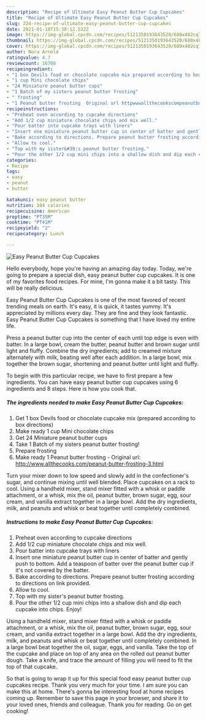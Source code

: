 ```yaml
---
description: "Recipe of Ultimate Easy Peanut Butter Cup Cupcakes"
title: "Recipe of Ultimate Easy Peanut Butter Cup Cupcakes"
slug: 224-recipe-of-ultimate-easy-peanut-butter-cup-cupcakes
date: 2021-01-10T15:38:12.532Z
image: https://img-global.cpcdn.com/recipes/5121350193643520/680x482cq70/easy-peanut-butter-cup-cupcakes-recipe-main-photo.jpg
thumbnail: https://img-global.cpcdn.com/recipes/5121350193643520/680x482cq70/easy-peanut-butter-cup-cupcakes-recipe-main-photo.jpg
cover: https://img-global.cpcdn.com/recipes/5121350193643520/680x482cq70/easy-peanut-butter-cup-cupcakes-recipe-main-photo.jpg
author: Nora Arnold
ratingvalue: 4.7
reviewcount: 16708
recipeingredient:
- "1 box Devils food or chocolate cupcake mix prepared according to box directions"
- "1 cup Mini chocolate chips"
- "24 Miniature peanut butter cups"
- "1 Batch of my sisters peanut butter frosting"
- " frosting"
- "1 Peanut butter frosting  Original url httpwwwallthecookscompeanutbutterfrosting3html"
recipeinstructions:
- "Preheat oven according to cupcake directions"
- "Add 1/2 cup miniature chocolate chips and mix well."
- "Pour batter into cupcake trays with liners"
- "Insert one miniature peanut butter cup in center of batter and gently push to bottom. Add a teaspoon of batter over the peanut butter cup if it&#39;s not covered by the batter."
- "Bake according to directions. Prepare peanut butter frosting according to directions on link provided."
- "Allow to cool."
- "Top with my sister&#39;s peanut butter frosting."
- "Pour the other 1/2 cup mini chips into a shallow dish and dip each cupcake into chips. Enjoy!"
categories:
- Recipe
tags:
- easy
- peanut
- butter

katakunci: easy peanut butter 
nutrition: 104 calories
recipecuisine: American
preptime: "PT35M"
cooktime: "PT41M"
recipeyield: "2"
recipecategory: Lunch

---
```



![Easy Peanut Butter Cup Cupcakes](https://img-global.cpcdn.com/recipes/5121350193643520/680x482cq70/easy-peanut-butter-cup-cupcakes-recipe-main-photo.jpg)

Hello everybody, hope you're having an amazing day today. Today, we're going to prepare a special dish, easy peanut butter cup cupcakes. It is one of my favorites food recipes. For mine, I'm gonna make it a bit tasty. This will be really delicious.

Easy Peanut Butter Cup Cupcakes is one of the most favored of recent trending meals on earth. It's easy, it is quick, it tastes yummy. It's appreciated by millions every day. They are fine and they look fantastic. Easy Peanut Butter Cup Cupcakes is something that I have loved my entire life.

Press a peanut butter cup into the center of each until top edge is even with batter. In a large bowl, cream the butter, peanut butter and brown sugar until light and fluffy. Combine the dry ingredients; add to creamed mixture alternately with milk, beating well after each addition. In a large bowl, mix together the brown sugar, shortening and peanut butter until light and fluffy.


To begin with this particular recipe, we have to first prepare a few ingredients. You can have easy peanut butter cup cupcakes using 6 ingredients and 8 steps. Here is how you cook that.

<!--inarticleads1-->

##### The ingredients needed to make Easy Peanut Butter Cup Cupcakes:

1. Get 1 box Devils food or chocolate cupcake mix (prepared according to box directions)
1. Make ready 1 cup Mini chocolate chips
1. Get 24 Miniature peanut butter cups
1. Take 1 Batch of my sisters peanut butter frosting!
1. Prepare  frosting
1. Make ready 1 Peanut butter frosting - Original url: http://www.allthecooks.com/peanut-butter-frosting-3.html


Turn your mixer down to low speed and slowly add in the confectioner&#39;s sugar, and continue mixing until well blended. Place cupcakes on a rack to cool. Using a handheld mixer, stand mixer fitted with a whisk or paddle attachment, or a whisk, mix the oil, peanut butter, brown sugar, egg, sour cream, and vanilla extract together in a large bowl. Add the dry ingredients, milk, and peanuts and whisk or beat together until completely combined. 

<!--inarticleads2-->

##### Instructions to make Easy Peanut Butter Cup Cupcakes:

1. Preheat oven according to cupcake directions
1. Add 1/2 cup miniature chocolate chips and mix well.
1. Pour batter into cupcake trays with liners
1. Insert one miniature peanut butter cup in center of batter and gently push to bottom. Add a teaspoon of batter over the peanut butter cup if it&#39;s not covered by the batter.
1. Bake according to directions. Prepare peanut butter frosting according to directions on link provided.
1. Allow to cool.
1. Top with my sister&#39;s peanut butter frosting.
1. Pour the other 1/2 cup mini chips into a shallow dish and dip each cupcake into chips. Enjoy!


Using a handheld mixer, stand mixer fitted with a whisk or paddle attachment, or a whisk, mix the oil, peanut butter, brown sugar, egg, sour cream, and vanilla extract together in a large bowl. Add the dry ingredients, milk, and peanuts and whisk or beat together until completely combined. In a large bowl beat together the oil, sugar, eggs, and vanilla. Take the top of the cupcake and place on top of any area on the rolled out peanut butter dough. Take a knife, and trace the amount of filling you will need to fit the top of that cupcake. 

So that is going to wrap it up for this special food easy peanut butter cup cupcakes recipe. Thank you very much for your time. I am sure you can make this at home. There's gonna be interesting food at home recipes coming up. Remember to save this page in your browser, and share it to your loved ones, friends and colleague. Thank you for reading. Go on get cooking!
